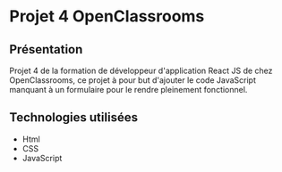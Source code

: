 # Projet 4 OpenClassrooms

## Présentation

Projet 4 de la formation de développeur d'application React JS de chez OpenClassrooms, ce projet à pour but d'ajouter le code JavaScript manquant à un formulaire pour le rendre pleinement fonctionnel.
 

## Technologies utilisées

- Html 
- CSS   
- JavaScript

